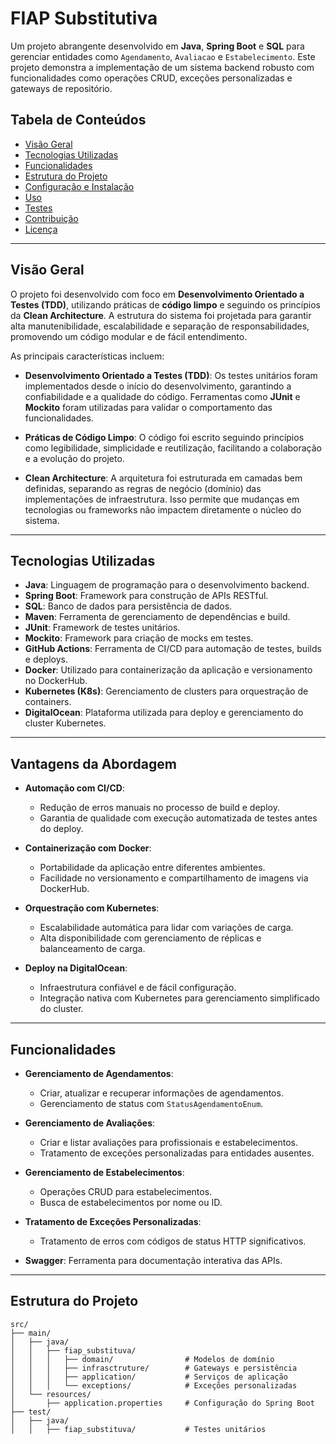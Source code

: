 # FIAP Substitutiva

Um projeto abrangente desenvolvido em **Java**, **Spring Boot** e **SQL** para gerenciar entidades como `Agendamento`, `Avaliacao` e `Estabelecimento`. Este projeto demonstra a implementação de um sistema backend robusto com funcionalidades como operações CRUD, exceções personalizadas e gateways de repositório.

## Tabela de Conteúdos

- [Visão Geral](#visão-geral)
- [Tecnologias Utilizadas](#tecnologias-utilizadas)
- [Funcionalidades](#funcionalidades)
- [Estrutura do Projeto](#estrutura-do-projeto)
- [Configuração e Instalação](#configuração-e-instalação)
- [Uso](#uso)
- [Testes](#testes)
- [Contribuição](#contribuição)
- [Licença](#licença)

---

## Visão Geral

O projeto foi desenvolvido com foco em **Desenvolvimento Orientado a Testes (TDD)**, utilizando práticas de **código limpo** e seguindo os princípios da **Clean Architecture**. A estrutura do sistema foi projetada para garantir alta manutenibilidade, escalabilidade e separação de responsabilidades, promovendo um código modular e de fácil entendimento.

As principais características incluem:

- **Desenvolvimento Orientado a Testes (TDD)**: Os testes unitários foram implementados desde o início do desenvolvimento, garantindo a confiabilidade e a qualidade do código. Ferramentas como **JUnit** e **Mockito** foram utilizadas para validar o comportamento das funcionalidades.

- **Práticas de Código Limpo**: O código foi escrito seguindo princípios como legibilidade, simplicidade e reutilização, facilitando a colaboração e a evolução do projeto.

- **Clean Architecture**: A arquitetura foi estruturada em camadas bem definidas, separando as regras de negócio (domínio) das implementações de infraestrutura. Isso permite que mudanças em tecnologias ou frameworks não impactem diretamente o núcleo do sistema.
---

## Tecnologias Utilizadas


- **Java**: Linguagem de programação para o desenvolvimento backend.
- **Spring Boot**: Framework para construção de APIs RESTful.
- **SQL**: Banco de dados para persistência de dados.
- **Maven**: Ferramenta de gerenciamento de dependências e build.
- **JUnit**: Framework de testes unitários.
- **Mockito**: Framework para criação de mocks em testes.
- **GitHub Actions**: Ferramenta de CI/CD para automação de testes, builds e deploys.
- **Docker**: Utilizado para containerização da aplicação e versionamento no DockerHub.
- **Kubernetes (K8s)**: Gerenciamento de clusters para orquestração de containers.
- **DigitalOcean**: Plataforma utilizada para deploy e gerenciamento do cluster Kubernetes.

---

## Vantagens da Abordagem

- **Automação com CI/CD**:
    - Redução de erros manuais no processo de build e deploy.
    - Garantia de qualidade com execução automatizada de testes antes do deploy.

- **Containerização com Docker**:
    - Portabilidade da aplicação entre diferentes ambientes.
    - Facilidade no versionamento e compartilhamento de imagens via DockerHub.

- **Orquestração com Kubernetes**:
    - Escalabilidade automática para lidar com variações de carga.
    - Alta disponibilidade com gerenciamento de réplicas e balanceamento de carga.

- **Deploy na DigitalOcean**:
    - Infraestrutura confiável e de fácil configuração.
    - Integração nativa com Kubernetes para gerenciamento simplificado do cluster.


---

## Funcionalidades

- **Gerenciamento de Agendamentos**:
    - Criar, atualizar e recuperar informações de agendamentos.
    - Gerenciamento de status com `StatusAgendamentoEnum`.

- **Gerenciamento de Avaliações**:
    - Criar e listar avaliações para profissionais e estabelecimentos.
    - Tratamento de exceções personalizadas para entidades ausentes.

- **Gerenciamento de Estabelecimentos**:
    - Operações CRUD para estabelecimentos.
    - Busca de estabelecimentos por nome ou ID.

- **Tratamento de Exceções Personalizadas**:
    - Tratamento de erros com códigos de status HTTP significativos.

- **Swagger**: Ferramenta para documentação interativa das APIs.
---

## Estrutura do Projeto

```plaintext
src/
├── main/
│   ├── java/
│   │   ├── fiap_substituva/
│   │   │   ├── domain/                # Modelos de domínio
│   │   │   ├── infrasctruture/        # Gateways e persistência
│   │   │   ├── application/           # Serviços de aplicação
│   │   │   └── exceptions/            # Exceções personalizadas
│   └── resources/
│       ├── application.properties     # Configuração do Spring Boot
├── test/
│   ├── java/
│   │   ├── fiap_substituva/           # Testes unitários
